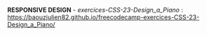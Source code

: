 <strong>RESPONSIVE DESIGN</strong> - <em>exercices-CSS-23-Design_a_Piano
</em> : https://baouzjulien82.github.io/freecodecamp-exercices-CSS-23-Design_a_Piano/
